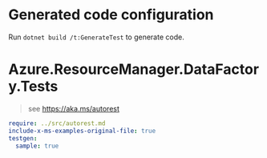 # Generated code configuration

Run `dotnet build /t:GenerateTest` to generate code.

# Azure.ResourceManager.DataFactory.Tests

> see https://aka.ms/autorest
``` yaml
require: ../src/autorest.md
include-x-ms-examples-original-file: true
testgen:
  sample: true
```
